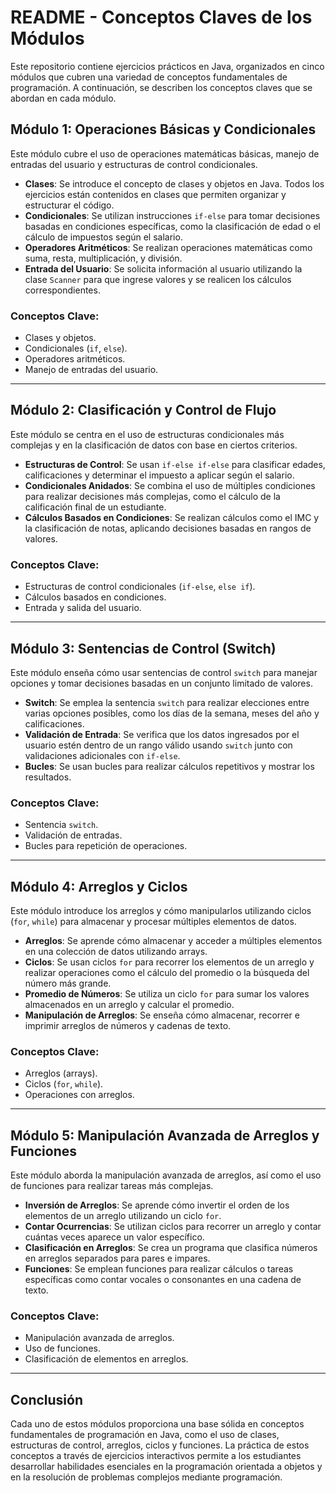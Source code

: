 # README - Conceptos Claves de los Módulos

Este repositorio contiene ejercicios prácticos en Java, organizados en cinco módulos que cubren una variedad de conceptos fundamentales de programación.
A continuación, se describen los conceptos claves que se abordan en cada módulo.

## Módulo 1: Operaciones Básicas y Condicionales
Este módulo cubre el uso de operaciones matemáticas básicas, manejo de entradas del usuario y estructuras de control condicionales.

- **Clases**: Se introduce el concepto de clases y objetos en Java. Todos los ejercicios están contenidos en clases que permiten organizar y estructurar el código.
- **Condicionales**: Se utilizan instrucciones `if-else` para tomar decisiones basadas en condiciones específicas, como la clasificación de edad o el cálculo de impuestos según el salario.
- **Operadores Aritméticos**: Se realizan operaciones matemáticas como suma, resta, multiplicación, y división.
- **Entrada del Usuario**: Se solicita información al usuario utilizando la clase `Scanner` para que ingrese valores y se realicen los cálculos correspondientes.
  
### Conceptos Clave:
- Clases y objetos.
- Condicionales (`if`, `else`).
- Operadores aritméticos.
- Manejo de entradas del usuario.

---

## Módulo 2: Clasificación y Control de Flujo
Este módulo se centra en el uso de estructuras condicionales más complejas y en la clasificación de datos con base en ciertos criterios.

- **Estructuras de Control**: Se usan `if-else if-else` para clasificar edades, calificaciones y determinar el impuesto a aplicar según el salario.
- **Condicionales Anidados**: Se combina el uso de múltiples condiciones para realizar decisiones más complejas, como el cálculo de la calificación final de un estudiante.
- **Cálculos Basados en Condiciones**: Se realizan cálculos como el IMC y la clasificación de notas, aplicando decisiones basadas en rangos de valores.

### Conceptos Clave:
- Estructuras de control condicionales (`if-else`, `else if`).
- Cálculos basados en condiciones.
- Entrada y salida del usuario.
  
---

## Módulo 3: Sentencias de Control (Switch)
Este módulo enseña cómo usar sentencias de control `switch` para manejar opciones y tomar decisiones basadas en un conjunto limitado de valores.

- **Switch**: Se emplea la sentencia `switch` para realizar elecciones entre varias opciones posibles, como los días de la semana, meses del año y calificaciones.
- **Validación de Entrada**: Se verifica que los datos ingresados por el usuario estén dentro de un rango válido usando `switch` junto con validaciones adicionales con `if-else`.
- **Bucles**: Se usan bucles para realizar cálculos repetitivos y mostrar los resultados.

### Conceptos Clave:
- Sentencia `switch`.
- Validación de entradas.
- Bucles para repetición de operaciones.

---

## Módulo 4: Arreglos y Ciclos
Este módulo introduce los arreglos y cómo manipularlos utilizando ciclos (`for`, `while`) para almacenar y procesar múltiples elementos de datos.

- **Arreglos**: Se aprende cómo almacenar y acceder a múltiples elementos en una colección de datos utilizando arrays.
- **Ciclos**: Se usan ciclos `for` para recorrer los elementos de un arreglo y realizar operaciones como el cálculo del promedio o la búsqueda del número más grande.
- **Promedio de Números**: Se utiliza un ciclo `for` para sumar los valores almacenados en un arreglo y calcular el promedio.
- **Manipulación de Arreglos**: Se enseña cómo almacenar, recorrer e imprimir arreglos de números y cadenas de texto.

### Conceptos Clave:
- Arreglos (arrays).
- Ciclos (`for`, `while`).
- Operaciones con arreglos.
  
---

## Módulo 5: Manipulación Avanzada de Arreglos y Funciones
Este módulo aborda la manipulación avanzada de arreglos, así como el uso de funciones para realizar tareas más complejas.

- **Inversión de Arreglos**: Se aprende cómo invertir el orden de los elementos de un arreglo utilizando un ciclo `for`.
- **Contar Ocurrencias**: Se utilizan ciclos para recorrer un arreglo y contar cuántas veces aparece un valor específico.
- **Clasificación en Arreglos**: Se crea un programa que clasifica números en arreglos separados para pares e impares.
- **Funciones**: Se emplean funciones para realizar cálculos o tareas específicas como contar vocales o consonantes en una cadena de texto.
  
### Conceptos Clave:
- Manipulación avanzada de arreglos.
- Uso de funciones.
- Clasificación de elementos en arreglos.
  
---

## Conclusión
Cada uno de estos módulos proporciona una base sólida en conceptos fundamentales de programación en Java, como el uso de clases,
estructuras de control, arreglos, ciclos y funciones. La práctica de estos conceptos a través de ejercicios interactivos
permite a los estudiantes desarrollar habilidades esenciales en la programación orientada a objetos y en la resolución de problemas complejos mediante programación.
